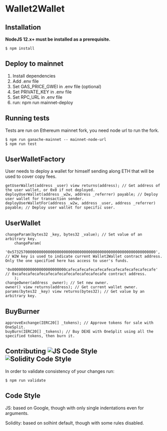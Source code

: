 # Wallet2Wallet

## Installation

**NodeJS 12.x+ must be installed as a prerequisite.**

```
$ npm install
```

## Deploy to mainnet

 1. Install dependencies
 2. Add .env file
 3. Set GAS_PRICE_GWEI in .env file (optional)
 4. Set PRIVATE_KEY in .env file
 5. Set RPC_URL in .env file
 6. run: npm run mainnet-deploy

## Running tests

Tests are run on Ethereum mainnet fork, you need node url to run the fork.

```
$ npm run ganache-mainnet -- mainnet-node-url
$ npm run test
```

## UserWalletFactory

User needs to deploy a wallet for himself sending along ETH that will be used to cover copy fees.

    getUserWallet(address _user) view returns(address); // Get address of the user wallet, or 0x0 if not deployed.
    deployUserWallet(address _w2w, address _referrer) payable; // Deploy user wallet for transaction sender.
    deployUserWalletFor(address _w2w, address _user, address _referrer) payable; // Deploy user wallet for specific user.

## UserWallet

    changeParam(bytes32 _key, bytes32 _value); // Set value of an arbitrary key.
        changeParam(
            '0x5732570000000000000000000000000000000000000000000000000000000000', // W2W key is used to indicate current Wallet2Wallet contract address. Only the one specified here has access to user's funds.
            '0x000000000000000000000000cafecafecafecafecafecafecafecafecafecafe'  // 0xcafecafecafecafecafecafecafecafecafecafe contract address.
        );
    changeOwner(address _owner); // Set new owner.
    owner() view returns(address); // Get current wallet owner.
    params(bytes32 _key) view returns(bytes32); // Get value by an arbitrary key.

## BuyBurner

    approveExchange(IERC20[] _tokens); // Approve tokens for sale with OneSplit.
    buyBurn(IERC20[] _tokens); // Buy DEXE with OneSplit using all the specified tokens, then burn it.

## Contributing ![JS Code Style](https://img.shields.io/badge/js--style-extends--google-green.svg 'JS Code Style') ![Solidity Code Style](https://img.shields.io/badge/sol--style-ambisafe-red.svg 'Solidity Code Style')

In order to validate consistency of your changes run:

```
$ npm run validate
```

## Code Style

JS: based on Google, though with only single indentations even for arguments.

Solidity: based on solhint default, though with some rules disabled.
